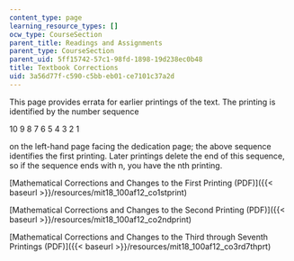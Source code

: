 ```yaml
---
content_type: page
learning_resource_types: []
ocw_type: CourseSection
parent_title: Readings and Assignments
parent_type: CourseSection
parent_uid: 5ff15742-57c1-98fd-1898-19d238ec0b48
title: Textbook Corrections
uid: 3a56d77f-c590-c5bb-eb01-ce7101c37a2d
---
```


This page provides errata for earlier printings of the text. The printing is identified by the number sequence

10 9 8 7 6 5 4 3 2 1

on the left-hand page facing the dedication page; the above sequence identifies the first printing. Later printings delete the end of this sequence, so if the sequence ends with n, you have the nth printing.

[Mathematical Corrections and Changes to the First Printing (PDF)]({{< baseurl >}}/resources/mit18_100af12_co1stprint)

[Mathematical Corrections and Changes to the Second Printing (PDF)]({{< baseurl >}}/resources/mit18_100af12_co2ndprint)

[Mathematical Corrections and Changes to the Third through Seventh Printings (PDF)]({{< baseurl >}}/resources/mit18_100af12_co3rd7thprt)